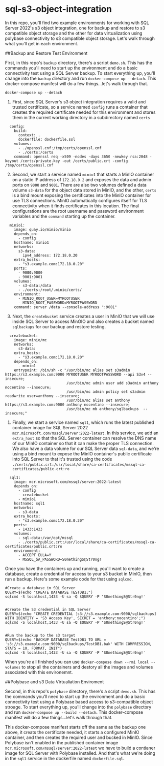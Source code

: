 # sql-s3-object-integration

In this repo, you'll find two example environments for working with SQL Server 2022's s3 object integration, one for backup and restore to s3 compatible object storage and the other for data virtualization using polybase connectivity to s3 compatible object storage.  Let's walk through what you'll get in each environment. 

##Backup and Restore Test Environment

First, in this repo's `backup` directory, there's a script `demo.sh`.  This has the commands you'll need to start up the environment and do a basic connectivity test using a SQL Server backup.  To start everything up, you'll change into the `backup` directory and run `docker-compose up --detach`.  This docker-compose manifest will do a few things...let's walk through that.

```
docker-compose up --detach
```

1.  First, since SQL Server's s3 object integration requires a valid and trusted certificate, so a service named `config` runs a container that creates the required certificate needed for this environment and stores them in the current working directory in a subdirectory named `certs` 

```
  config:
    build:
      context: .
      dockerfile: dockerfile.ssl
    volumes:
      - ./openssl.cnf:/tmp/certs/openssl.cnf
      - ./certs:/certs
    command: openssl req -x509 -nodes -days 3650 -newkey rsa:2048 -keyout /certs/private.key -out /certs/public.crt -config /tmp/certs/openssl.cnf
```

2.  Second, we start a service named `minio1` that starts a MinIO container on a static IP address of `172.18.0.2` and exposes the data and admin ports on `9000` and `9001`.  There are also two volumes defined a data volume `s3-data` for the object data stored in MinIO, and the other, `certs` is a bind mount exposing the certificates into the MinIO container for use TLS connections.  MinIO automatically configures itself for TLS connectivity when it finds certificates in this location.  The final configurations are the root username and password environment variables and the `command` starting up the container. 

```
  minio1:
    image: quay.io/minio/minio
    depends_on: 
      - config
    hostname: minio1
    networks:
      s3-data:
        ipv4_address: 172.18.0.20
    extra_hosts:
      - "s3.example.com:172.18.0.20"
    ports:
      - 9000:9000
      - 9001:9001
    volumes:
      - s3-data:/data
      - ./certs:/root/.minio/certs/
    environment:
      - MINIO_ROOT_USER=MYROOTUSER
      - MINIO_ROOT_PASSWORD=MYROOTPASSWORD
    command: server /data --console-address ":9001" 
```

3.  Next, the `createbucket` service creates a user in MinIO that we will use inside SQL Server to access MinOIO and also creates a bucket named `sqlbackups` for our backup and restore testing.

```
  createbucket:
    image: minio/mc
    networks:
      s3-data:
    extra_hosts:
      - "s3.example.com:172.18.0.20"
    depends_on:
      - minio1
    entrypoint: /bin/sh -c "/usr/bin/mc alias set s3admin https://s3.example.com:9000 MYROOTUSER MYROOTPASSWORD --api S3v4 --insecure;
                            /usr/bin/mc admin user add s3admin anthony nocentino --insecure;
                            /usr/bin/mc admin policy set s3admin readwrite user=anthony --insecure;
                            /usr/bin/mc alias set anthony https://s3.example.com:9000 anthony nocentino --insecure;
                            /usr/bin/mc mb anthony/sqlbackups  --insecure;"
```

1.  Finally, we start a service named `sql1`, which runs the latest published container image for SQL Server 2022 `mcr.microsoft.com/mssql/server:2022-latest`. In this service, we add an `extra_host` so that the SQL Server container can resolve the DNS name of our MinIO container so that it can make the proper TLS connection.  We also have a data volume for our SQL Server data `sql-data`, and we're using a bind mount to expose the MinIO container's public certificate into SQL Server to that it's trusted using the code `./certs/public.crt:/usr/local/share/ca-certificates/mssql-ca-certificates/public.crt:ro` 

```
  sql1:
    image: mcr.microsoft.com/mssql/server:2022-latest
    depends_on: 
      - config
      - createbucket
      - minio1
    hostname: sql1
    networks:
      - s3-data
    extra_hosts:
      - "s3.example.com:172.18.0.20"
    ports:
      - 1433:1433
    volumes:
      - sql-data:/var/opt/mssql
      - ./certs/public.crt:/usr/local/share/ca-certificates/mssql-ca-certificates/public.crt:ro
    environment:
      - ACCEPT_EULA=Y
      - MSSQL_SA_PASSWORD=S0methingS@Str0ng!
```

Once you have the containers up and running, you'll want to create a database, create a credential for access to your s3 bucket in MinIO, then run a backup.  Here's some example code for that using `sqlcmd`.

```
#Create a database in SQL Server
QUERY=$(echo "CREATE DATABASE TESTDB1;")
sqlcmd -S localhost,1433 -U sa -Q $QUERY -P 'S0methingS@Str0ng!'


#Create the S3 credential in SQL Server
QUERY=$(echo "CREATE CREDENTIAL [s3://s3.example.com:9000/sqlbackups] WITH IDENTITY = 'S3 Access Key', SECRET = 'anthony:nocentino';")
sqlcmd -S localhost,1433 -U sa -Q $QUERY -P 'S0methingS@Str0ng!'


#Run the backup to the s3 target
QUERY=$(echo "BACKUP DATABASE TestDB1 TO URL = 's3://s3.example.com:9000/sqlbackups/TestDB1.bak' WITH COMPRESSION, STATS = 10, FORMAT, INIT")
sqlcmd -S localhost,1433 -U sa -Q $QUERY -P 'S0methingS@Str0ng!'
```

When you're all finished you can use `docker-compose down --rmi local --volumes` to stop all the containers and destory all the images and volumes associated with this environemnt.


##Polybase and s3 Data Virtualiation Enviroment

Second, in this repo's `polybase` directory, there's a script `demo.sh`.  This has the commands you'll need to start up the environment and do a basic connectivity test using a Polybase based access to s3-compatible object stroage.  To start everything up, you'll change into the `polybase` directory and run `docker-compose up --build --detach`.  This docker-compose manifest will do a few things...let's walk through that.

This docker-compose manifest starts off the same as the backup one above, it creats the certificate needed, it starts a configured MinIO container, and then creates the required user and bucked in MinIO. Since Polybase isn't enabled in the published container image `mcr.microsoft.com/mssql/server:2022-latest` we have to build a contianer image for SQL Server with Polybase installed. And that's what we're doing in the `sql1` service in the dockerfile named `dockerfile.sql`.



